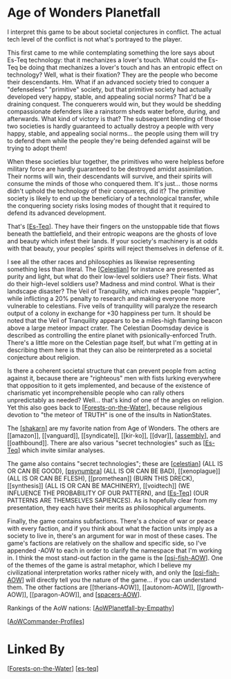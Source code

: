 # Age of Wonders Planetfall

I interpret this game to be about societal conjectures in conflict.  The actual tech level of the conflict is not what's portrayed to the player.

This first came to me while contemplating something the lore says about Es-Teq technology: that it mechanizes a lover's touch.  What could the Es-Teq be doing that mechanizes a lover's touch and has an entropic effect on technology?  Well, what is their fixation?  They are the people who become their descendants.  Hm.  What if an advanced society tried to conquer a "defenseless" "primitive" society, but that primitive society had actually developed very happy, stable, and appealing social norms?  That'd be a draining conquest.  The conquerers would win, but they would be shedding compassionate defenders like a rainstorm sheds water before, during, and afterwards.  What kind of victory is that?  The subsequent blending of those two societies is hardly guaranteed to actually destroy a people with very happy, stable, and appealing social norms... the people using them will try to defend them while the people they're being defended against will be trying to adopt them!

When these societies blur together, the primitives who were helpless before military force are hardly guaranteed to be destroyed amidst assimilation.  Their norms will win, their descendants will survive, and their spirits will consume the minds of those who conquered them.  It's just... those norms didn't uphold the technology of their conquerers, did it?  The primitive society is likely to end up the beneficiary of a technological transfer, while the conquering society risks losing modes of thought that it required to defend its advanced development.

That's [[Es-Teq]].  They have their fingers on the unstoppable tide that flows beneath the battlefield, and their entropic weapons are the ghosts of love and beauty which infest their lands.  If your society's machinery is at odds with that beauty, your peoples' spirits will reject themselves in defense of it.

I see all the other races and philosophies as likewise representing something less than literal.  The [[Celestian]] for instance are presented as purity and light, but what do their low-level soldiers use?  Their fists.  What do their high-level soldiers use?  Madness and mind control.  What is their landscape disaster?  The Veil of Tranquility, which makes people "happier", while inflicting a 20% penalty to research and making everyone more vulnerable to celestians.  Five veils of tranquility will paralyze the research output of a colony in exchange for +30 happiness per turn.  It should be noted that the Veil of Tranquility appears to be a miles-high flaming beacon above a large meteor impact crater.  The Celestian Doomsday device is described as controlling the entire planet with psionically-enforced Truth.  There's a little more on the Celestian page itself, but what I'm getting at in describing them here is that they can also be reinterpreted as a societal conjecture about religion.

Is there a coherent societal structure that can prevent people from acting against it, because there are "righteous" men with fists lurking everywhere that opposition to it gets implemented, and because of the existence of charismatic yet incomprehensible people who can rally others unpredictably as needed?  Well... that's kind of one of the angles on religion.  Yet this also goes back to [[Forests-on-the-Water]], because religious devotion to "the meteor of TRUTH" is one of the insults in NationStates.

The [[shakarn]] are my favorite nation from Age of Wonders.  The others are [[amazon]], [[vanguard]], [[syndicate]], [[kir-ko]], [[dvar]], [[assembly]], and [[oathbound]].  There are also various "secret technologies" such as [[Es-Teq]] which invite similar analyses.

The game also contains "secret technologies"; these are [[celestian]] (ALL IS OR CAN BE GOOD), [[psynumbra]] (ALL IS OR CAN BE BAD), [[xenoplague]] (ALL IS OR CAN BE FLESH), [[promethean]] (BURN THIS DRECK), [[synthesis]] (ALL IS OR CAN BE MACHINERY), [[voidtech]] (WE INFLUENCE THE PROBABILITY OF OUR PATTERN), and [[Es-Teq]] (OUR PATTERNS ARE THEMSELVES SAPIENCES).  As is hopefully clear from my presentation, they each have their merits as philosophical arguments.

Finally, the game contains subfactions.  There's a choice of war or peace with every faction, and if you think about what the faction units imply as a society to live in, there's an argument for war in most of these cases.  The game's factions are relatively on the shallow and specific side, so I've appended -AOW to each in order to clarify the namespace that I'm working in.  I think the most stand-out faction in the game is the [[psi-fish-AOW]].  One of the themes of the game is astral metaphor, which I believe my civilizational interpretation works rather nicely with, and only the [[psi-fish-AOW]] will directly tell you the nature of the game... if you can understand them.  The other factions are [[therians-AOW]], [[autonom-AOW]], [[growth-AOW]], [[paragon-AOW]], and [[spacers-AOW]].

Rankings of the AoW nations:
[[AoWPlanetfall-by-Empathy]]

[[AoWCommander-Profiles]]

# Linked By
[[Forests-on-the-Water]]
[[es-teq]]


[//begin]: # "Autogenerated link references for markdown compatibility"
[Es-Teq]: es-teq "Es-Teq"
[Celestian]: celestian "Celestian"
[Forests-on-the-Water]: Forests-on-the-Water "Forests-on-the-Water"
[shakarn]: shakarn "Shakarn"
[assembly]: assembly "Assembly"
[celestian]: celestian "Celestian"
[psynumbra]: psynumbra "Psynumbra"
[psi-fish-AOW]: psi-fish-aow "Psi Fish AOW"
[spacers-AOW]: spacers-aow "Spacers AOW"
[AoWPlanetfall-by-Empathy]: aowplanetfall-by-empathy "AoWPlanetfall by Empathy"
[AoWCommander-Profiles]: aowcommander-profiles "AoWCommander Profiles"
[es-teq]: es-teq "Es-Teq"
[//end]: # "Autogenerated link references"